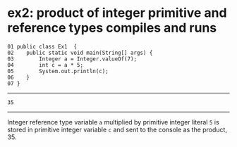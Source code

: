 # ex2: product of integer primitive and reference types compiles and runs 
    01 public class Ex1  {
    02    public static void main(String[] args) {
    03        Integer a = Integer.valueOf(7);
    04        int c = a * 5;
    05        System.out.println(c);
    06    }
    07 }
---
    35
---
Integer reference type variable `a` multiplied by primitive integer literal `5` 
is stored in primitive integer variable `c` and sent to the console as  the product, 35.